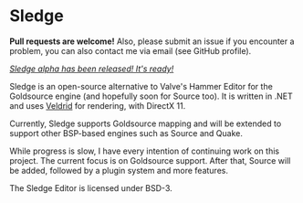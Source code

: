 Sledge
======

**Pull requests are welcome!** Also, please submit an issue if you encounter a problem, you can also contact me via email (see GitHub profile).

*[Sledge alpha has been released! It's ready!][1]*

Sledge is an open-source alternative to Valve's Hammer Editor for the Goldsource engine (and hopefully soon for Source too).
It is written in .NET and uses [Veldrid][2] for rendering, with DirectX 11.

Currently, Sledge supports Goldsource mapping and will be extended to support other BSP-based engines such as Source and Quake.

While progress is slow, I have every intention of continuing work on this project.
The current focus is on Goldsource support. After that, Source will be added, followed by a plugin system and more features.

The Sledge Editor is licensed under BSD-3.

[1]: http://sledge-editor.com/
[2]: https://github.com/mellinoe/veldrid/